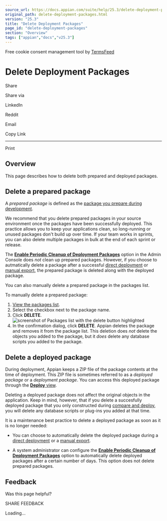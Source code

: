 ```yaml
---
source_url: https://docs.appian.com/suite/help/25.3/delete-deployment-packages.html
original_path: delete-deployment-packages.html
version: "25.3"
title: "Delete Deployment Packages"
page_id: "delete-deployment-packages"
section: "Overview"
tags: ["appian","docs","v25.3"]
---
```



Free cookie consent management tool by [TermsFeed](https://www.termsfeed.com/)

# Delete Deployment Packages

Share

Share via

LinkedIn

Reddit

Email

Copy Link

* * *

Print

## Overview

This page describes how to delete both prepared and deployed packages.

## Delete a prepared package

A _prepared package_ is defined as the [package you prepare during development](prepare-deployment-packages.html).

We recommend that you delete prepared packages in your source environment once the packages have been successfully deployed. This practice allows you to keep your applications clean, so long-running or unused packages don't build up over time. If your team works in sprints, you can also delete multiple packages in bulk at the end of each sprint or release.

The [**Enable Periodic Cleanup of Deployment Packages**](Appian_Administration_Console.html#data-retention) option in the Admin Console does _not_ clean up prepared packages. However, if you choose to autmatically delete a package after a successful [direct deployment](Deploy_to_Target_Environments.html#review-details) or [manual export](Deploy_to_Target_Environments.html#manually-export-a-package), the prepared package is deleted along with the deployed package.

You can also manually delete a prepared package in the packages list.

To manually delete a prepared package:

1.  [View the packages list](prepare-deployment-packages.html#view-the-packages-list).
2.  Select the checkbox next to the package name.
3.  Click **DELETE**. ![screenshot of Packages list with the delete button highlighted](images/packages_delete.png)
4.  In the confirmation dialog, click **DELETE**. Appian deletes the package and removes it from the package list. This deletion does _not_ delete the objects you added to the package, but it _does_ delete any database scripts you added to the package.

## Delete a deployed package

During deployment, Appian keeps a ZIP file of the package contents at the time of deployment. This ZIP file is sometimes referred to as a _deployed package_ or a _deployment package_. You can access this deployed package through the [**Deploy** view](deployments-view.html).

Deleting a deployed package does not affect the original objects in the application. Keep in mind, however, that if you delete a succesfully deployed package that you only constructed during [compare and deploy](Deploy_to_Target_Environments.html#compare-and-deploy), you will delete any database scripts or plug-ins you added at that time.

It is a maintenance best practice to delete a deployed package as soon as it is no longer needed:

-   You can choose to automatically delete the deployed package during a [direct deployment](Deploy_to_Target_Environments.html#review-details) or a [manual export](Deploy_to_Target_Environments.html#manually-export-a-package).

-   A system administrator can configure the [**Enable Periodic Cleanup of Deployment Packages**](Appian_Administration_Console.html#data-retention) option to automatically delete deployed packages after a certain number of days. This option does not delete prepared packages.

## Feedback

Was this page helpful?

SHARE FEEDBACK

Loading...